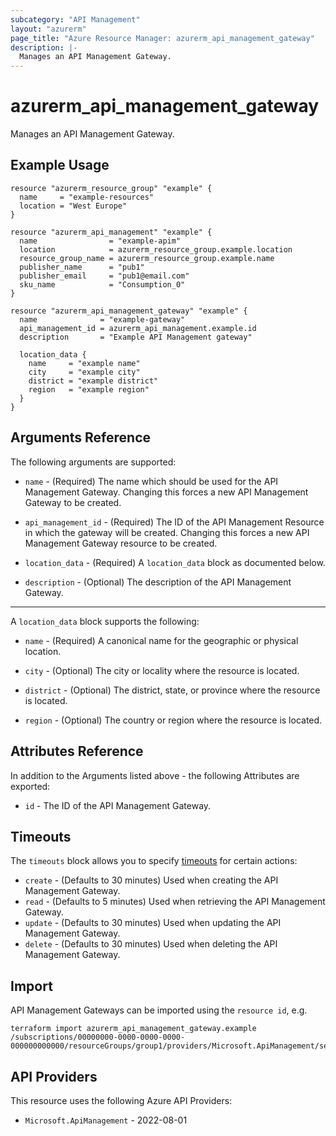 ```yaml
---
subcategory: "API Management"
layout: "azurerm"
page_title: "Azure Resource Manager: azurerm_api_management_gateway"
description: |-
  Manages an API Management Gateway.
---
```


# azurerm_api_management_gateway

Manages an API Management Gateway.

## Example Usage

```hcl
resource "azurerm_resource_group" "example" {
  name     = "example-resources"
  location = "West Europe"
}

resource "azurerm_api_management" "example" {
  name                = "example-apim"
  location            = azurerm_resource_group.example.location
  resource_group_name = azurerm_resource_group.example.name
  publisher_name      = "pub1"
  publisher_email     = "pub1@email.com"
  sku_name            = "Consumption_0"
}

resource "azurerm_api_management_gateway" "example" {
  name              = "example-gateway"
  api_management_id = azurerm_api_management.example.id
  description       = "Example API Management gateway"

  location_data {
    name     = "example name"
    city     = "example city"
    district = "example district"
    region   = "example region"
  }
}
```

## Arguments Reference

The following arguments are supported:

* `name` - (Required) The name which should be used for the API Management Gateway. Changing this forces a new API Management Gateway to be created.

* `api_management_id` - (Required) The ID of the API Management Resource in which the gateway will be created. Changing this forces a new API Management Gateway resource to be created.

* `location_data` - (Required) A `location_data` block as documented below.

* `description` - (Optional) The description of the API Management Gateway.

---

A `location_data` block supports the following:

* `name` - (Required) A canonical name for the geographic or physical location.

* `city` - (Optional) The city or locality where the resource is located.

* `district` - (Optional) The district, state, or province where the resource is located.

* `region` - (Optional) The country or region where the resource is located.

## Attributes Reference

In addition to the Arguments listed above - the following Attributes are exported:

* `id` - The ID of the API Management Gateway.

## Timeouts

The `timeouts` block allows you to specify [timeouts](https://developer.hashicorp.com/terraform/language/resources/configure#define-operation-timeouts) for certain actions:

* `create` - (Defaults to 30 minutes) Used when creating the API Management Gateway.
* `read` - (Defaults to 5 minutes) Used when retrieving the API Management Gateway.
* `update` - (Defaults to 30 minutes) Used when updating the API Management Gateway.
* `delete` - (Defaults to 30 minutes) Used when deleting the API Management Gateway.

## Import

API Management Gateways can be imported using the `resource id`, e.g.

```shell
terraform import azurerm_api_management_gateway.example /subscriptions/00000000-0000-0000-0000-000000000000/resourceGroups/group1/providers/Microsoft.ApiManagement/service/service1/gateways/gateway1
```

## API Providers
<!-- This section is generated, changes will be overwritten -->
This resource uses the following Azure API Providers:

* `Microsoft.ApiManagement` - 2022-08-01
